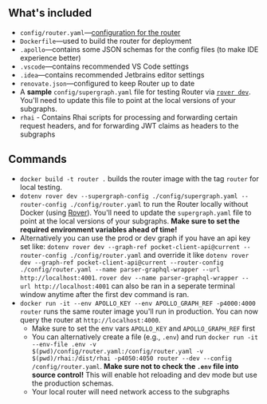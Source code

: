 ## What's included

- `config/router.yaml`—[configuration for the router](https://www.apollographql.com/docs/router/configuration/overview)
- `Dockerfile`—used to build the router for deployment
- `.apollo`—contains some JSON schemas for the config files (to make IDE experience better)
- `.vscode`—contains recommended VS Code settings
- `.idea`—contains recommended Jetbrains editor settings
- `renovate.json`—configured to keep Router up to date
- A **sample** `config/supergraph.yaml` file for testing Router via [`rover dev`][Rover]. You'll need to update this file to point at the local versions of your subgraphs.
- `rhai` - Contains Rhai scripts for processing and forwarding certain request headers, and for forwarding JWT claims as headers to the subgraphs

## Commands

- `docker build -t router .` builds the router image with the tag `router` for local testing.
- `dotenv rover dev --supergraph-config ./config/supergraph.yaml --router-config ./config/router.yaml` to run the Router locally without Docker (using [Rover]). You'll need to update the `supergraph.yaml` file to point at the local versions of your subgraphs. **Make sure to set the required environment variables ahead of time!**
- Alternatively you can use the prod or dev graph if you have an api key set like: `dotenv rover dev --graph-ref pocket-client-api@current --router-config ./config/router.yaml` and override it like `dotenv rover dev --graph-ref pocket-client-api@current --router-config ./config/router.yaml --name parser-graphql-wrapper --url http://localhost:4001`. `rover dev --name parser-graphql-wrapper --url http://localhost:4001` can also be ran in a seperate terminal window anytime after the first dev command is ran.
- `docker run -it --env APOLLO_KEY --env APOLLO_GRAPH_REF -p4000:4000 router` runs the same router image you'll run in production. You can now query the router at `http://localhost:4000`.
  - Make sure to set the env vars `APOLLO_KEY` and `APOLLO_GRAPH_REF` first
  - You can alternatively create a file (e.g., `.env`) and run `docker run -it --env-file .env -v $(pwd)/config/router.yaml:/config/router.yaml -v $(pwd)/rhai:/dist/rhai -p4050:4050 router --dev --config /config/router.yaml`. **Make sure not to check the `.env` file into source control!** This will enable hot reloading and dev mode but use the production schemas.
  - Your local router will need network access to the subgraphs

[Rover]: https://www.apollographql.com/docs/rover/commands/dev
